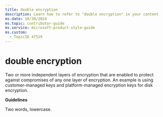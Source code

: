 ```yaml
---
title: double encryption
description: Learn how to refer to "double encryption" in your content.
ms.date: 10/30/2024
ms.topic: contributor-guide
ms.service: microsoft-product-style-guide
ms.custom:
  - TopicID 47519
---
```



# double encryption

Two or more independent layers of encryption that are enabled to protect against compromises of any one layer of encryption. An example is using customer-managed keys and platform-managed encryption keys for disk encryption.

**Guidelines**  

Two words, lowercase.

